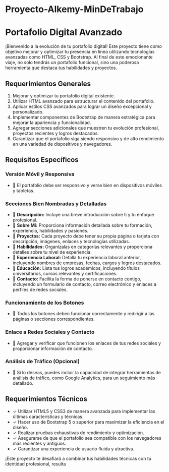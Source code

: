 # Proyecto-Alkemy-MinDeTrabajo
# Portafolio Digital Avanzado

¡Bienvenido a la evolución de tu portafolio digital! Este proyecto tiene como objetivo mejorar y optimizar tu presencia en línea utilizando tecnologías avanzadas como HTML, CSS y Bootstrap. Al final de este emocionante viaje, no solo tendrás un portafolio funcional, sino una poderosa herramienta que destaca tus habilidades y proyectos.

## Requerimientos Generales

1. Mejorar y optimizar tu portafolio digital existente.
2. Utilizar HTML avanzado para estructurar el contenido del portafolio.
3. Aplicar estilos CSS avanzados para lograr un diseño excepcional y personalizado.
4. Implementar componentes de Bootstrap de manera estratégica para mejorar la apariencia y funcionalidad.
5. Agregar secciones adicionales que muestren tu evolución profesional, proyectos recientes y logros destacados.
6. Garantizar que el portafolio siga siendo responsivo y de alto rendimiento en una variedad de dispositivos y navegadores.

## Requisitos Específicos

### Versión Móvil y Responsiva
- 📍 El portafolio debe ser responsivo y verse bien en dispositivos móviles y tabletas.

### Secciones Bien Nombradas y Detalladas
- 📍 **Descripción:** Incluye una breve introducción sobre ti y tu enfoque profesional.
- 📍 **Sobre Mí:** Proporciona información detallada sobre tu formación, experiencia, habilidades y pasiones.
- 📍 **Proyectos:** Cada proyecto debe tener su propia página o tarjeta con descripción, imágenes, enlaces y tecnologías utilizadas.
- 📍 **Habilidades:** Organízalas en categorías relevantes y proporciona detalles sobre tu nivel de experiencia.
- 📍 **Experiencia Laboral:** Detalla tu experiencia laboral anterior, incluyendo nombres de empresas, fechas, cargos y logros destacados.
- 📍 **Educación:** Lista tus logros académicos, incluyendo títulos universitarios, cursos relevantes y certificaciones.
- 📍 **Contacto:** Facilita la forma de ponerse en contacto contigo, incluyendo un formulario de contacto, correo electrónico y enlaces a perfiles de redes sociales.

### Funcionamiento de los Botones
- 📍 Todos los botones deben funcionar correctamente y redirigir a las páginas o secciones correspondientes.

### Enlace a Redes Sociales y Contacto
- 📍 Agregar y verificar que funcionen los enlaces de tus redes sociales y proporcionar información de contacto.

### Análisis de Tráfico (Opcional)
- 📍 Si lo deseas, puedes incluir la capacidad de integrar herramientas de análisis de tráfico, como Google Analytics, para un seguimiento más detallado.

## Requerimientos Técnicos

- ✓ Utilizar HTML5 y CSS3 de manera avanzada para implementar las últimas características y técnicas.
- ✓ Hacer uso de Bootstrap 5 o superior para maximizar la eficiencia en el diseño.
- ✓ Realizar pruebas exhaustivas de rendimiento y optimización.
- ✓ Asegurarse de que el portafolio sea compatible con los navegadores más recientes y antiguos.
- ✓ Garantizar una experiencia de usuario fluida y atractiva.

¡Este proyecto te desafiará a combinar tus habilidades técnicas con tu identidad profesional, resulta

